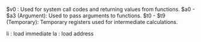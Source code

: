 $v0 : Used for system call codes and returning values from functions.
$a0 - $a3 (Argument): Used to pass arguments to functions.
$t0 - $t9 (Temporary): Temporary registers used for intermediate calculations.

li : load immediate
la : load address

